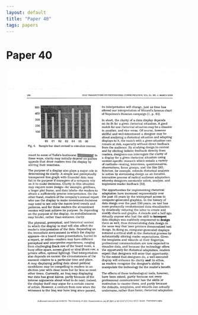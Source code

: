 ```yaml
---
layout: default
title: "Paper 40"
tags: papers
---
```


# Paper 40

<img src="/assets/scans/40.png" alt="Page with chartjunk removed" width="800"/>
